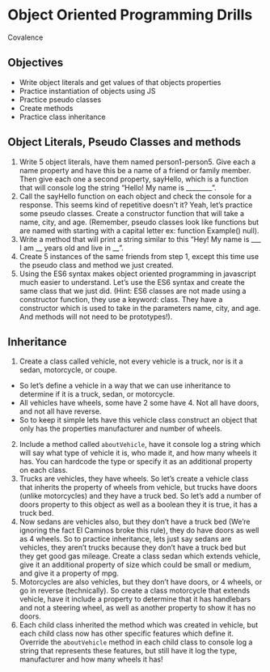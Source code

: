 
# Object Oriented Programming Drills

Covalence

## Objectives

-   Write object literals and get values of that objects properties
-   Practice instantiation of objects using JS
-   Practice pseudo classes
-   Create methods
-   Practice class inheritance

## Object Literals, Pseudo Classes and methods

1.  Write 5 object literals, have them named person1-person5. Give each a name property and have this be a name of a friend or family member. Then give each one a second property, sayHello, which is a function that will console log the string “Hello! My name is ________”.
2.  Call the sayHello function on each object and check the console for a response. This seems kind of repetitive doesn't it? Yeah, let’s practice some pseudo classes. Create a constructor function that will take a name, city, and age. (Remember, pseudo classes look like functions but are named with starting with a capital letter ex: function Example() null).
3.  Write a method that will print a string similar to this “Hey! My name is ___ I am __ years old and live in __”.
4.  Create 5 instances of the same friends from step 1, except this time use the pseudo class and method we just created.
5.  Using the ES6 syntax makes object oriented programming in javascript much easier to understand. Let’s use the ES6 syntax and create the same class that we just did. (Hint: ES6 classes are not made using a constructor function, they use a keyword: class. They have a constructor which is used to take in the parameters name, city, and age. And methods will not need to be prototypes!).

## Inheritance

1.  Create a class called vehicle, not every vehicle is a truck, nor is it a sedan, motorcycle, or coupe.

-   So let’s define a vehicle in a way that we can use inheritance to determine if it is a truck, sedan, or motorcycle.
-   All vehicles have wheels, some have 2 some have 4. Not all have doors, and not all have reverse.
-   So to keep it simple lets have this vehicle class construct an object that only has the properties manufacturer and number of wheels.

2.  Include a method called  `aboutVehicle`, have it console log a string which will say what type of vehicle it is, who made it, and how many wheels it has. You can hardcode the type or specify it as an additional property on each class.
3.  Trucks are vehicles, they have wheels. So let’s create a vehicle class that inherits the property of wheels from vehicle, but trucks have doors (unlike motorcycles) and they have a truck bed. So let’s add a number of doors property to this object as well as a boolean they it is true, it has a truck bed.
4.  Now sedans are vehicles also, but they don’t have a truck bed (We’re ignoring the fact El Caminos broke this rule), they do have doors as well as 4 wheels. So to practice inheritance, lets just say sedans are vehicles, they aren’t trucks because they don’t have a truck bed but they get good gas mileage. Create a class sedan which extends vehicle, give it an additional property of size which could be small or medium, and give it a property of mpg.
5.  Motorcycles are also vehicles, but they don’t have doors, or 4 wheels, or go in reverse (technically). So create a class motorcycle that extends vehicle, have it include a property to determine that it has handlebars and not a steering wheel, as well as another property to show it has no doors.
6.  Each child class inherited the method which was created in vehicle, but each child class now has other specific features which define it. Override the  `aboutVehicle`  method in each child class to console log a string that represents these features, but still have it log the type, manufacturer and how many wheels it has!